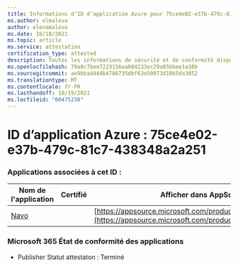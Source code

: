 ```yaml
---
title: Informations d’ID d’application Azure pour 75ce4e02-e37b-479c-81c7-438348a2a251
ms.author: elmalova
author: elenamalova
ms.date: 10/18/2021
ms.topic: article
ms.service: attestation
certification_type: attested
description: Toutes les informations de sécurité et de conformité disponibles pour 75ce4e02-e37b-479c-81c7-438348a2a251.
ms.openlocfilehash: 79a8c7bee7223156aa604233ec29a85bbee1a38b
ms.sourcegitcommit: ae9bbad444b4786735dbf63e50073d10b5da3852
ms.translationtype: MT
ms.contentlocale: fr-FR
ms.lasthandoff: 10/19/2021
ms.locfileid: "60475238"
---
```

# <a name="azure-app-id-75ce4e02-e37b-479c-81c7-438348a2a251"></a>ID d’application Azure : 75ce4e02-e37b-479c-81c7-438348a2a251


### <a name="apps-associated-with-this-id"></a>Applications associées à cet ID :
| **Nom de l'application** | **Certifié** | **Afficher dans AppSource** |
|--------------|---------------|-----------------------|
| [Navo](https://docs.microsoft.com/microsoft-365-app-certification/forward/WA200001047) |  | [https://appsource.microsoft.com/product/office/WA200001047](https://appsource.microsoft.com/product/office/WA200001047) |

### <a name="microsoft-365-app-compliance-status"></a>Microsoft 365 État de conformité des applications
- Publisher Statut attestaton : Terminé
